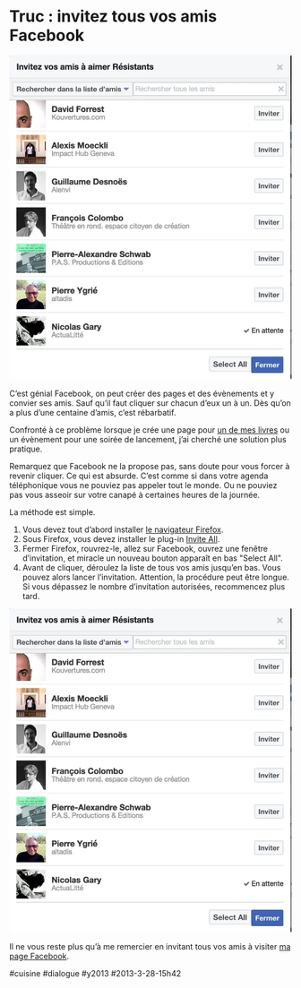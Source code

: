 # Truc : invitez tous vos amis Facebook

![](_i/inviteall.webp)

C’est génial Facebook, on peut créer des pages et des évènements et y convier ses amis. Sauf qu’il faut cliquer sur chacun d’eux un à un. Dès qu’on a plus d’une centaine d’amis, c’est rébarbatif.

Confronté à ce problème lorsque je crée une page pour [un de mes livres](../../page/bibliographie) ou un évènement pour une soirée de lancement, j’ai cherché une solution plus pratique.

Remarquez que Facebook ne la propose pas, sans doute pour vous forcer à revenir cliquer. Ce qui est absurde. C’est comme si dans votre agenda téléphonique vous ne pouviez pas appeler tout le monde. Ou ne pouviez pas vous asseoir sur votre canapé à certaines heures de la journée.

La méthode est simple.

1. Vous devez tout d’abord installer [le navigateur Firefox](http://www.mozilla.org/fr/firefox/new/).
2. Sous Firefox, vous devez installer le plug-in [Invite All](https://addons.mozilla.org/fr/firefox/addon/invite-all-for-facebook/).
3. Fermer Firefox, rouvrez-le, allez sur Facebook, ouvrez une fenêtre d’invitation, et miracle un nouveau bouton apparaît en bas "Select All".
4. Avant de cliquer, déroulez la liste de tous vos amis jusqu’en bas. Vous pouvez alors lancer l’invitation. Attention, la procédure peut être longue. Si vous dépassez le nombre d’invitation autorisées, recommencez plus tard.

![](_i/inviteall.webp)

Il ne vous reste plus qu’à me remercier en invitant tous vos amis à visiter [ma page Facebook](https://www.facebook.com/ThierryCrouzetAuteur/).



#cuisine #dialogue #y2013 #2013-3-28-15h42
